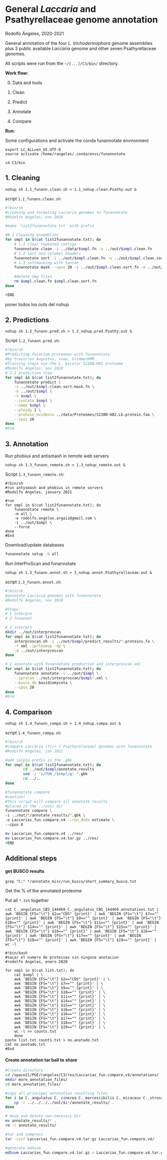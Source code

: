 # General *Laccaria* and Psathyrellaceae genome annotation

Rodolfo Ángeles, 2020-2021

General annotation of the four *L. trichodermophora* genome assemblies plus 3 public available *Laccaria* genome and other seven Psathyrellaceae genomes.

All scripts were run from the `~/[...]/C3/bin/` directory.

**Work flow:**

0. Data and tools

1. Clean
2. Predict
3. Annotate
4. Compare



**Run:**

Some configurations and activate the conda funannotate environment

```shell
export LC_ALL=en_US.UTF-8
source activate /home/rangeles/.conda/envs/funannotate
```

```shell
cd C3/bin
```

## 1. Cleaning

```shell
nohup sh 1.1_funann.clean.sh > 1.1_nohup.clean.Psathy.out &
```

script `1.1_funann.clean.sh`:

```sh
#!bin/sh
#cleaning and formating Laccaria genomes to funannotate
#Rodolfo Angeles, nov 2020

#make `list2funannotate.txt` with prefix

## 1 Cleaning assemblies
for smpl in $(cat list2funannotate.txt); do
    # 1.1 clear repeated contigs
    funannotate clean -i ../data/$smpl.fn -o ../out/$smpl.clean.fn
    # 1.2 sort and relabel headers
    funannotate sort -i ../out/$smpl.clean.fn -o ../out/$smpl.clean.sort.fn
    # 1.3 softmasking with tantan
    funannotate mask --cpus 20 -i ../out/$smpl.clean.sort.fn -o ../out/$smpl.clean.sort.mask.fn
    
    #delete tmp files
    rm $smpl.clean.fn $smpl.clean.sort.fn
done

#END
```

poner todos los outs del nohup

## 2. Predictions

```shell
nohup sh 1.2_funann.pred.sh > 1.2_nohup.pred.Psathy.out &
```

Script `1.2_funann.pred.sh`:

```sh
#!bin/sh
#Predicting Fusarium proteomes with funannotate
#by train/run Augustus, snap, GlimmerHMM
#Training steps use the L. bicolor S238N-H82 proteome
#Rodolfo Angeles, nov 2020
# 2.1 prediction step
for smpl in $(cat list2funannotate.txt); do
    funannotate predict \
    -i ../out/$smpl.clean.sort.mask.fn \
    -o ../out/$smpl \
    -s $smpl \
    --isolate $smpl \
    --name $smpl \
    --ploidy 1 \
    --protein_evidence ../data/Proteomes/S238N-H82.Lb.protein.faa \
    --cpus 16
done
#End
```



## 3. Annotation

Run phobius and antismash in remote web servers

```shell
nohup sh 1.3_funann_remote.sh > 1.3_nohup_remote.out &
```

Script `1.3_funann_remote.sh`:

```shell
#!bin/sh
#run antysmash and phobius in remote servers
#Rodolfo Angeles, january 2021

#run
for smpl in $(cat list2funannotate.txt); do
	funannotate remote \
	-m all \
	-e rodolfo.angeles.argaiz@gmail.com \
	-i ../out/$smpl \
	--force
done	
#End
```

Download/update databases

```sh
funannotate setup -b all
```

Run InterProScan and funannotate

```shell
nohup sh 1.3_funann.annot.sh > 3_nohup.annot.Psathyrellaceae.out &
```

script `1.3_funann.annot.sh`:

```sh
#!bin/sh
#annotate Laccaria genomes with funannotate
#Rodolfo Angeles, nov 2020

#Steps
# 1 interpro
# 2 funannot

# 1 interpro
mkdir ../out/interproscan
for smpl in $(cat list2funannotate.txt); do
    interproscan.sh -i ../out/$smpl/predict_results/*.proteins.fa \
    -f xml -iprlookup -dp \
    -d ../out/interproscan
done

# 2 annotate with funannotate prediction and interproscan xml
for smpl in $(cat list2funannotate.txt); do
    funannotate annotate -i ../out/$smpl \
    --iprscan ../out/interproscan/$smpl*.xml \
    --busco_db basidiomycota \
    --cpus 20
done
#End
```



## 4. Comparison

```shell
nohup sh 1.4_funann_compa.sh > 1.4_nohup.compa.out &
```

script `1.4_funann_compa.sh`:

```sh
#!bin/sh
#compare Laccaria (7)(+ 7 Psathyrelaceae) genomes with funannotate
#Rodolfo Angeles, jan 2021

#add salple prefix in the .gbk
for smpl in $(cat list2funannotate.txt); do
        cd ../out/$smpl/annotate_results
        sed -i 's/FUN_/$smpl/g' *.gbk
        cd ../..
done

#funannotate compare
#caution!
#this script will compare all annotate_results
#placed in the ../out/ dir
funannotate compare \
-i ../out/*/annotate_results/*.gbk \
-o Laccarias_fun.compare.v4 --run_dnds estimate \
--cpus 8

mv Laccarias_fun.compare.v4 ../res/
mv Laccarias_fun.compare.v4.tar.gz ../res/
#END
```



## Additional steps

#### get BUSCO results

```shell
grep "C:" */annotate_misc/run_busco/short_summary_busco.txt
```

Get the % of the annotated proteome

Put all  `*.txt` together 

```shell
cat C._angulatus_CBS_144469_C._angulatus_CBS_144469.annotations.txt | awk 'BEGIN {FS="\t"} $2=="CDS" {print}' | awk 'BEGIN {FS="\t"} $7=="" {print}' | awk 'BEGIN {FS="\t"} $9=="" {print}' | awk 'BEGIN {FS="\t"} $10=="" {print}' | awk 'BEGIN {FS="\t"} $11=="" {print}' | awk 'BEGIN {FS="\t"} $14=="" {print}' | awk 'BEGIN {FS="\t"} $15=="" {print}' | awk 'BEGIN {FS="\t"} $16=="" {print}' | awk 'BEGIN {FS="\t"} $16=="" {print}' | awk 'BEGIN {FS="\t"} $17=="" {print}' | awk 'BEGIN {FS="\t"} $18=="" {print}' | awk 'BEGIN {FS="\t"} $19=="" {print}' | wc -l
```

```shell
#!bin/bash
#sacar el numero de proteinas sin ninguna anotacion
#rodolfo Angeles, enero 2020

for smpl in $(cat list.txt); do
	cat $smpl | \
	awk 'BEGIN {FS="\t"} $2=="CDS" {print}' | \
	awk 'BEGIN {FS="\t"} $7=="" {print}' | \
	awk 'BEGIN {FS="\t"} $9=="" {print}' | \
	awk 'BEGIN {FS="\t"} $10=="" {print}' | \
	awk 'BEGIN {FS="\t"} $11=="" {print}' | \
	awk 'BEGIN {FS="\t"} $14=="" {print}' | \
	awk 'BEGIN {FS="\t"} $15=="" {print}' | \
	awk 'BEGIN {FS="\t"} $16=="" {print}' | \
	awk 'BEGIN {FS="\t"} $16=="" {print}' | \
	awk 'BEGIN {FS="\t"} $17=="" {print}' | \
	awk 'BEGIN {FS="\t"} $18=="" {print}' | \
	awk 'BEGIN {FS="\t"} $19=="" {print}' | \
	wc -l >> counts.txt
	done
paste list.txt counts.txt > no.anotado.txt
cat no.anotado.txt
#End
```



#### Create annotation tar ball to share

```sh
#Create directory
cd /space21/PGE/rangeles/C3/res/Laccarias_fun.compare.v4/annotations/
mkdir more_annotation_files/
cd more_annotation_files/

#copy all principal annotation resulting files
for i in C._angulatus C._cinerea C._marcescibilis C._micaceus C._strossmayeri L._amethystina L._bicolor L._trichodermophora P._aberdarensis; do
	cp -r ../../../../out/$i*/annotate_results/ .
done

# move and delete non-necesary dir
mv annotate_results/* .
rm -r annotate_results/

#tar and compress
tar -czvf Laccarias_fun.compare.v4.tar.gz Laccarias_fun.compare.v4/

#generate md5sum
md5sum Laccarias_fun.compare.v4.tar.gz > Laccarias_fun.compare.v4.tar.gz.md5sum
```

